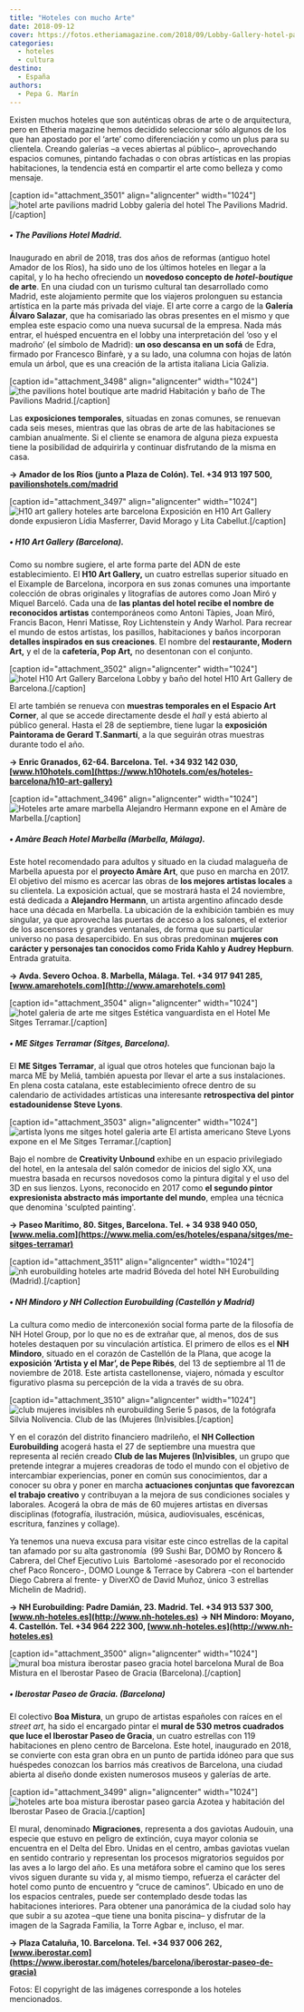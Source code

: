 ```yaml
---
title: "Hoteles con mucho Arte"
date: 2018-09-12
cover: https://fotos.etheriamagazine.com/2018/09/Lobby-Gallery-hotel-pavilions-madrid.jpg
categories: 
  - hoteles
  - cultura
destino: 
  - España
authors: 
  - Pepa G. Marín
---
```


Existen muchos hoteles que son auténticas obras de arte o de arquitectura, pero en Etheria magazine hemos decidido seleccionar sólo algunos de los que han apostado por el ‘arte’ como diferenciación y como un plus para su clientela. Creando galerías –a veces abiertas al público–, aprovechando espacios comunes, pintando fachadas o con obras artísticas en las propias habitaciones, la tendencia está en compartir el arte como belleza y como mensaje.

\[caption id="attachment\_3501" align="aligncenter" width="1024"\]![hotel arte pavilions madrid](https://fotos.etheriamagazine.com/2018/09/Lobby-Gallery-hotel-pavilions-madrid.jpg "Lobby galería del hotel The Pavilions Madrid") Lobby galería del hotel The Pavilions Madrid.\[/caption\]

##### • The Pavilions Hotel Madrid.

Inaugurado en abril de 2018, tras dos años de reformas (antiguo hotel Amador de los Ríos), ha sido uno de los últimos hoteles en llegar a la capital, y lo ha hecho ofreciendo un **novedoso concepto de _hotel-boutique_ de arte**. En una ciudad con un turismo cultural tan desarrollado como Madrid, este alojamiento permite que los viajeros prolonguen su estancia artística en la parte más privada del viaje. El arte corre a cargo de la **Galería Álvaro Salazar**, que ha comisariado las obras presentes en el mismo y que emplea este espacio como una nueva sucursal de la empresa. Nada más entrar, el huésped encuentra en el lobby una interpretación del ‘oso y el madroño’ (el símbolo de Madrid): **un oso descansa en un sofá** de Edra, firmado por Francesco Binfarè, y a su lado, una columna con hojas de latón emula un árbol, que es una creación de la artista italiana Licia Galizia.

\[caption id="attachment\_3498" align="aligncenter" width="1024"\]![the pavilions hotel boutique arte madrid](https://fotos.etheriamagazine.com/2018/09/habitaciones-hotel-pavilions-madrid.jpg "Habitación y baño de hotel The Pavilions Madrid") Habitación y baño de The Pavilions Madrid.\[/caption\]

Las **exposiciones temporales**, situadas en zonas comunes, se renuevan cada seis meses, mientras que las obras de arte de las habitaciones se cambian anualmente. Si el cliente se enamora de alguna pieza expuesta tiene la posibilidad de adquirirla y continuar disfrutando de la misma en casa.

**\-> Amador de los Ríos (junto a Plaza de Colón). Tel. +34 913 197 500, [pavilionshotels.com/madrid](http://pavilionshotels.com/madrid)**

\[caption id="attachment\_3497" align="aligncenter" width="1024"\]![H10 art gallery hoteles arte barcelona](https://fotos.etheriamagazine.com/2018/09/h10-art-gallery-exposiciones.jpg "Exposición Lídia Masferrer, David Morago y Lita Cabellut en H10 Art Gallery") Exposición en H10 Art Gallery donde expusieron Lídia Masferrer, David Morago y Lita Cabellut.\[/caption\]

##### • H10 Art Gallery (Barcelona).

Como su nombre sugiere, el arte forma parte del ADN de este establecimiento. El **H10 Art Gallery,** un cuatro estrellas superior situado en el Eixample de Barcelona, incorpora en sus zonas comunes una importante colección de obras originales y litografías de autores como Joan Miró y Miquel Barceló. Cada una de **las plantas del hotel recibe el nombre de reconocidos artistas** contemporáneos como Antoni Tàpies, Joan Miró, Francis Bacon, Henri Matisse, Roy Lichtenstein y Andy Warhol. Para recrear el mundo de estos artistas, los pasillos, habitaciones y baños incorporan **detalles inspirados en sus creaciones**. El nombre del **restaurante, Modern Art,** y el de la **cafetería, Pop Art,** no desentonan con el conjunto.

\[caption id="attachment\_3502" align="aligncenter" width="1024"\]![hotel H10 Art Gallery Barcelona](https://fotos.etheriamagazine.com/2018/09/lobby-h10-art-gallery.jpg "Lobby y baño del hotel H10 Art Gallery de Barcelona") Lobby y baño del hotel H10 Art Gallery de Barcelona.\[/caption\]

El arte también se renueva con **muestras temporales en el Espacio Art Corner**, al que se accede directamente desde el _hall_ y está abierto al público general. Hasta el 28 de septiembre, tiene lugar la **exposición Paintorama de Gerard T.Sanmartí**, a la que seguirán otras muestras durante todo el año.

**\-> Enric Granados, 62-64. Barcelona. Tel. +34 932 142 030, [www.h10hotels.com](https://www.h10hotels.com/es/hoteles-barcelona/h10-art-gallery)**

\[caption id="attachment\_3496" align="aligncenter" width="1024"\]![Hoteles arte amare marbella](https://fotos.etheriamagazine.com/2018/09/amare-marbella-alejandro-hermann-grupo.jpg "Alejandro Hermann expone en el Amàre de Marbella") Alejandro Hermann expone en el Amàre de Marbella.\[/caption\]

##### • Amàre Beach Hotel Marbella (Marbella, Málaga).

Este hotel recomendado para adultos y situado en la ciudad malagueña de Marbella apuesta por el **proyecto Amàre Art**, que puso en marcha en 2017. El objetivo del mismo es acercar las obras de **los mejores artistas locales** a su clientela. La exposición actual, que se mostrará hasta el 24 noviembre, está dedicada a **Alejandro Hermann**, un artista argentino afincado desde hace una década en Marbella. La ubicación de la exhibición también es muy singular, ya que aprovecha las puertas de acceso a los salones, el exterior de los ascensores y grandes ventanales, de forma que su particular universo no pasa desapercibido. En sus obras predominan **mujeres con carácter y personajes tan conocidos como Frida Kahlo y Audrey Hepburn**. Entrada gratuita.

**\-> Avda. Severo Ochoa. 8. Marbella, Málaga. Tel. +34 917 941 285, [www.amarehotels.com](http://www.amarehotels.com)**

\[caption id="attachment\_3504" align="aligncenter" width="1024"\]![hotel galeria de arte me sitges](https://fotos.etheriamagazine.com/2018/09/ME-Sitges-hotel-arte.jpg "Estética vanguardista en el Hotel Me Sitges Terramar") Estética vanguardista en el Hotel Me Sitges Terramar.\[/caption\]

##### • ME Sitges Terramar (Sitges, Barcelona).

El **ME Sitges Terramar**, al igual que otros hoteles que funcionan bajo la marca ME by Meliá, también apuesta por llevar el arte a sus instalaciones. En plena costa catalana, este establecimiento ofrece dentro de su calendario de actividades artísticas una interesante **retrospectiva del pintor estadounidense Steve Lyons**.

\[caption id="attachment\_3503" align="aligncenter" width="1024"\]![artista lyons me sitges hotel galeria arte](https://fotos.etheriamagazine.com/2018/09/me-sitges-exposicion-lyons.jpg "El artista americano Steve Lyons expone en el Me Sitges Terramar") El artista americano Steve Lyons expone en el Me Sitges Terramar.\[/caption\]

Bajo el nombre de **Creativity Unbound** exhibe en un espacio privilegiado del hotel, en la antesala del salón comedor de inicios del siglo XX, una muestra basada en recursos novedosos como la pintura digital y el uso del 3D en sus lienzos. Lyons, reconocido en 2017 como **el segundo pintor expresionista abstracto más importante del mundo**, emplea una técnica que denomina 'sculpted painting'.

**\-> Paseo Marítimo, 80. Sitges, Barcelona. Tel. + 34 938 940 050, [www.melia.com](https://www.melia.com/es/hoteles/espana/sitges/me-sitges-terramar)**

\[caption id="attachment\_3511" align="aligncenter" width="1024"\]![nh eurobuilding hoteles arte madrid](https://fotos.etheriamagazine.com/2018/09/dome-boveda-nh-eurobuilding.jpg "Bóveda del hotel NH Eurobuilding (Madrid)") Bóveda del hotel NH Eurobuilding (Madrid).\[/caption\]

##### • NH Mindoro y NH Collection Eurobuilding (Castellón y Madrid)

La cultura como medio de interconexión social forma parte de la filosofía de NH Hotel Group, por lo que no es de extrañar que, al menos, dos de sus hoteles destaquen por su vinculación artística. El primero de ellos es el **NH Mindoro**, situado en el corazón de Castellón de la Plana, que acoge la **exposición ‘Artista y el Mar’, de Pepe Ribés**, del 13 de septiembre al 11 de noviembre de 2018. Este artista castellonense, viajero, nómada y escultor figurativo plasma su percepción de la vida a través de su obra.

\[caption id="attachment\_3510" align="aligncenter" width="1024"\]![club mujeres invisibles nh eurobuilding](https://fotos.etheriamagazine.com/2018/09/fotografia-silvia-nolivencia-cinco-pasos.jpg "Serie 5 pasos, de la fotógrafa Silvia Nolivencia. Club de las (Mujeres (In)visibles") Serie 5 pasos, de la fotógrafa Silvia Nolivencia. Club de las (Mujeres (In)visibles.\[/caption\]

Y en el corazón del distrito financiero madrileño, el **NH Collection Eurobuilding** acogerá hasta el 27 de septiembre una muestra que representa al recién creado **Club de las Mujeres (In)visibles**, un grupo que pretende integrar a mujeres creadoras de todo el mundo con el objetivo de intercambiar experiencias, poner en común sus conocimientos, dar a conocer su obra y poner en marcha **actuaciones conjuntas que favorezcan el trabajo creativo** y contribuyan a la mejora de sus condiciones sociales y laborales. Acogerá la obra de más de 60 mujeres artistas en diversas disciplinas (fotografía, ilustración, música, audiovisuales, escénicas, escritura, fanzines y collage).

Ya tenemos una nueva excusa para visitar este cinco estrellas de la capital tan afamado por su alta gastronomía  (99 Sushi Bar, DOMO by Roncero & Cabrera, del Chef Ejecutivo Luis  Bartolomé -asesorado por el reconocido chef Paco Roncero-, DOMO Lounge & Terrace by Cabrera -con el bartender Diego Cabrera al frente- y DiverXO de David Muñoz, único 3 estrellas Michelin de Madrid).

**\-> NH Eurobuilding: Padre Damián, 23. Madrid. Tel. +34 913 537 300, [www.nh-hoteles.es](http://www.nh-hoteles.es)** **\-> NH Mindoro: Moyano, 4. Castellón. Tel. +34 964 222 300, [www.nh-hoteles.es](http://www.nh-hoteles.es)**

\[caption id="attachment\_3500" align="aligncenter" width="1024"\]![mural boa mistura iberostar paseo gracia hotel barcelona](https://fotos.etheriamagazine.com/2018/09/Iberostar-paseo-gracia-boa-mistura.jpg "Mural de Boa Mistura en el Iberostar Paseo de Gracia (Barcelona).") Mural de Boa Mistura en el Iberostar Paseo de Gracia (Barcelona).\[/caption\]

##### • Iberostar Paseo de Gracia. (Barcelona)

El colectivo **Boa Mistura**, un grupo de artistas españoles con raíces en el _street art_, ha sido el encargado pintar el **mural de 530 metros cuadrados que luce el Iberostar Paseo de Gracia**, un cuatro estrellas con 119 habitaciones en pleno centro de Barcelona. Este hotel, inaugurado en 2018, se convierte con esta gran obra en un punto de partida idóneo para que sus huéspedes conozcan los barrios más creativos de Barcelona, una ciudad abierta al diseño donde existen numerosos museos y galerías de arte.

\[caption id="attachment\_3499" align="aligncenter" width="1024"\]![hoteles arte boa mistura iberostar paseo garcia](https://fotos.etheriamagazine.com/2018/09/Iberostar-paseo-gracia-boa-mistura-copy.jpg "Azotea y habitación del Iberostar Paseo de Gracia") Azotea y habitación del Iberostar Paseo de Gracia.\[/caption\]

El mural, denominado **Migraciones**, representa a dos gaviotas Audouin, una especie que estuvo en peligro de extinción, cuya mayor colonia se encuentra en el Delta del Ebro. Unidas en el centro, ambas gaviotas vuelan en sentido contrario y representan los procesos migratorios seguidos por las aves a lo largo del año. Es una metáfora sobre el camino que los seres vivos siguen durante su vida y, al mismo tiempo, refuerza el carácter del hotel como punto de encuentro y “cruce de caminos”. Ubicado en uno de los espacios centrales, puede ser contemplado desde todas las habitaciones interiores. Para obtener una panorámica de la ciudad solo hay que subir a su azotea –que tiene una bonita piscina– y disfrutar de la imagen de la Sagrada Familia, la Torre Agbar e, incluso, el mar.

**\-> Plaza Cataluña, 10. Barcelona. Tel. +34 937 006 262, [www.iberostar.com](https://www.iberostar.com/hoteles/barcelona/iberostar-paseo-de-gracia)**

Fotos: El copyright de las imágenes corresponde a los hoteles mencionados.
